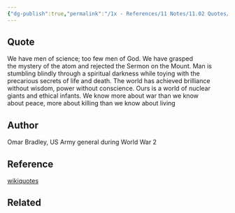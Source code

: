 ```yaml
---
{"dg-publish":true,"permalink":"/1x - References/11 Notes/11.02 Quotes/Ours is a world of nuclear giants and ethical infants - Omar Bradley/","title":"Ours is a world of nuclear giants and ethical infants - Omar Bradley","noteIcon":""}
---
```



## Quote
 We have men of science; too few men of God. We have grasped the mystery of the atom and rejected the Sermon on the Mount. Man is stumbling blindly through a spiritual darkness while toying with the precarious secrets of life and death. The world has achieved brilliance without wisdom, power without conscience. Ours is a world of nuclear giants and ethical infants. We know more about war than we know about peace, more about killing than we know about living

## Author
Omar Bradley, US Army general during World War 2

## Reference
[wikiquotes](https://en.wikiquote.org/wiki/Omar_Bradley)

## Related
